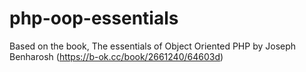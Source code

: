 # php-oop-essentials

Based on the book, The essentials of Object Oriented PHP by Joseph Benharosh
(https://b-ok.cc/book/2661240/64603d)
